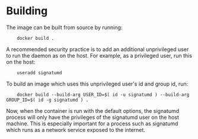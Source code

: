 Building
========

The image can be built from source by running:

        docker build .

A recommended security practice is to add an additional unprivileged user to run the daemon as on the host. For example, as a privileged user, run this on the host:

        useradd signatumd

To build an image which uses this unprivileged user's id and group id, run:

        docker build --build-arg USER_ID=$( id -u signatumd ) --build-arg GROUP_ID=$( id -g signatumd ) .

Now, when the container is run with the default options, the signatumd process will only have the privileges of the signatumd user on the host machine. This is especially important for a process such as signatumd which runs as a network service exposed to the internet.
